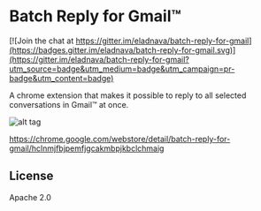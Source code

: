 # Batch Reply for Gmail™

[![Join the chat at https://gitter.im/eladnava/batch-reply-for-gmail](https://badges.gitter.im/eladnava/batch-reply-for-gmail.svg)](https://gitter.im/eladnava/batch-reply-for-gmail?utm_source=badge&utm_medium=badge&utm_campaign=pr-badge&utm_content=badge)

A chrome extension that makes it possible to reply to all selected conversations in Gmail™ at once.

![alt tag](https://raw.github.com/eladnava/batch-reply-for-gmail/master/assets/img/preview.png)

https://chrome.google.com/webstore/detail/batch-reply-for-gmail/hclnmjfbjpemfjgcakmbpjkbclchmaig

## License

Apache 2.0

